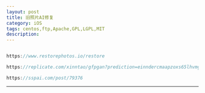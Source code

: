 ```yaml
---
layout: post
title: 旧照片AI修复
category: iOS
tags: centos,ftp,Apache,GPL,LGPL,MIT
description: 
---
```


```javascript

https://www.restorephotos.io/restore

https://replicate.com/xinntao/gfpgan?prediction=einndercmaapzoxs65lhvmgmga

https://sspai.com/post/79376

```



---
